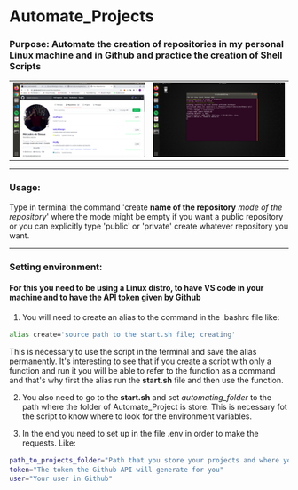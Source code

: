 # Automate_Projects

### Purpose: Automate the creation of repositories in my personal Linux machine and in Github and practice the creation of Shell Scripts

<table style="width:100%">
  <tr>

  <td align="center"><img src="./.github/createdRepo.png" height="auto" width="500" /></td>

  <td align="center"><img src="./.github/cretingRepo.png" height="auto" width="500" /></td>

  </tr>
</table>

---

### Usage:

Type in terminal the command 'create **name of the repository** _mode of the repository_' where the mode might be empty if you want a public repository or you can explicitly type 'public' or 'private' create whatever repository you want.

---

### Setting environment:

#### For this you need to be using a Linux distro, to have VS code in your machine and to have the API token given by Github
 
1. You will need to create an alias to the command in the .bashrc file like:
```bash
alias create='source path to the start.sh file; creating'
```
This is necessary to use the script in the terminal and save the alias permanently.
It's interesting to see that if you create a script with only a function and run it you will be able to refer to the function as a command and that's why first the alias run the **start.sh** file and then use the function.

2. You also need to go to the **start.sh** and set _automating_folder_ to the path where the folder of Automate_Project is store. This is necessary fot the script to know where to look for the environment variables.

3. In the end you need to set up in the file .env in order to make the requests. Like:
```bash
path_to_projects_folder="Path that you store your projects and where you want the script to create the repository"
token="The token the Github API will generate for you"
user="Your user in Github"
```
